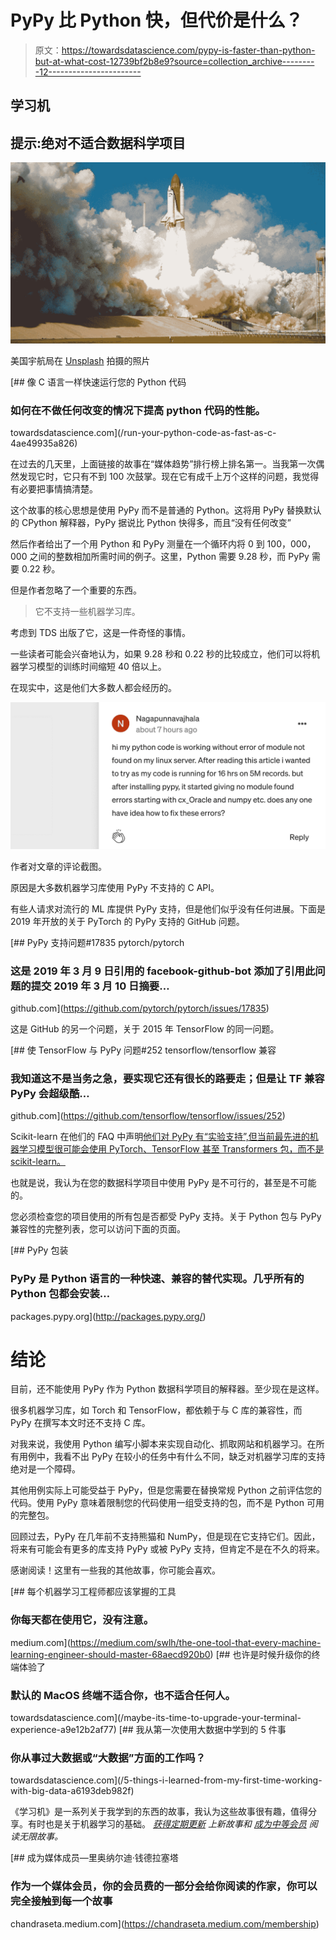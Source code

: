 # PyPy 比 Python 快，但代价是什么？

> 原文：<https://towardsdatascience.com/pypy-is-faster-than-python-but-at-what-cost-12739bf2b8e9?source=collection_archive---------12----------------------->

## 学习机

## 提示:绝对不适合数据科学项目

![](img/07b31e8ba7aeac5a5094e18aac691828.png)

美国宇航局在 [Unsplash](https://unsplash.com?utm_source=medium&utm_medium=referral) 拍摄的照片

[](/run-your-python-code-as-fast-as-c-4ae49935a826) [## 像 C 语言一样快速运行您的 Python 代码

### 如何在不做任何改变的情况下提高 python 代码的性能。

towardsdatascience.com](/run-your-python-code-as-fast-as-c-4ae49935a826) 

在过去的几天里，上面链接的故事在“媒体趋势”排行榜上排名第一。当我第一次偶然发现它时，它只有不到 100 次鼓掌。现在它有成千上万个这样的问题，我觉得有必要把事情搞清楚。

这个故事的核心思想是使用 PyPy 而不是普通的 Python。这将用 PyPy 替换默认的 CPython 解释器，PyPy 据说比 Python 快得多，而且“没有任何改变”

然后作者给出了一个用 Python 和 PyPy 测量在一个循环内将 0 到 100，000，000 之间的整数相加所需时间的例子。这里，Python 需要 9.28 秒，而 PyPy 需要 0.22 秒。

但是作者忽略了一个重要的东西。

> 它不支持一些机器学习库。

考虑到 TDS 出版了它，这是一件奇怪的事情。

一些读者可能会兴奋地认为，如果 9.28 秒和 0.22 秒的比较成立，他们可以将机器学习模型的训练时间缩短 40 倍以上。

在现实中，这是他们大多数人都会经历的。

![](img/fd32c616cc6d2016804cb23334866e5d.png)

作者对文章的评论截图。

原因是大多数机器学习库使用 PyPy 不支持的 C API。

有些人请求对流行的 ML 库提供 PyPy 支持，但是他们似乎没有任何进展。下面是 2019 年开放的关于 PyTorch 的 PyPy 支持的 GitHub 问题。

[](https://github.com/pytorch/pytorch/issues/17835) [## PyPy 支持问题#17835 pytorch/pytorch

### 这是 2019 年 3 月 9 日引用的 facebook-github-bot 添加了引用此问题的提交 2019 年 3 月 10 日摘要…

github.com](https://github.com/pytorch/pytorch/issues/17835) 

这是 GitHub 的另一个问题，关于 2015 年 TensorFlow 的同一问题。

[](https://github.com/tensorflow/tensorflow/issues/252) [## 使 TensorFlow 与 PyPy 问题#252 tensorflow/tensorflow 兼容

### 我知道这不是当务之急，要实现它还有很长的路要走；但是让 TF 兼容 PyPy 会超级酷…

github.com](https://github.com/tensorflow/tensorflow/issues/252) 

Scikit-learn 在他们的 FAQ 中声明[他们对 PyPy 有“实验支持”,但当前最先进的机器学习模型很可能会使用 PyTorch、TensorFlow 甚至 Transformers 包，而不是 scikit-learn。](https://scikit-learn.org/stable/faq.html#do-you-support-pypy)

也就是说，我认为在您的数据科学项目中使用 PyPy 是不可行的，甚至是不可能的。

您必须检查您的项目使用的所有包是否都受 PyPy 支持。关于 Python 包与 PyPy 兼容性的完整列表，您可以访问下面的页面。

 [## PyPy 包装

### PyPy 是 Python 语言的一种快速、兼容的替代实现。几乎所有的 Python 包都会安装…

packages.pypy.org](http://packages.pypy.org/) 

# 结论

目前，还不能使用 PyPy 作为 Python 数据科学项目的解释器。至少现在是这样。

很多机器学习库，如 Torch 和 TensorFlow，都依赖于与 C 库的兼容性，而 PyPy 在撰写本文时还不支持 C 库。

对我来说，我使用 Python 编写小脚本来实现自动化、抓取网站和机器学习。在所有用例中，我看不出 PyPy 在较小的任务中有什么不同，缺乏对机器学习库的支持绝对是一个障碍。

其他用例实际上可能受益于 PyPy，但是您需要在替换常规 Python 之前评估您的代码。使用 PyPy 意味着限制您的代码使用一组受支持的包，而不是 Python 可用的完整包。

回顾过去，PyPy 在几年前不支持熊猫和 NumPy，但是现在它支持它们。因此，将来有可能会有更多的库支持 PyPy 或被 PyPy 支持，但肯定不是在不久的将来。

感谢阅读！这里有一些我的其他故事，你可能会喜欢。

[](https://medium.com/swlh/the-one-tool-that-every-machine-learning-engineer-should-master-68aecd920b0) [## 每个机器学习工程师都应该掌握的工具

### 你每天都在使用它，没有注意。

medium.com](https://medium.com/swlh/the-one-tool-that-every-machine-learning-engineer-should-master-68aecd920b0) [](/maybe-its-time-to-upgrade-your-terminal-experience-a9e12b2af77) [## 也许是时候升级你的终端体验了

### 默认的 MacOS 终端不适合你，也不适合任何人。

towardsdatascience.com](/maybe-its-time-to-upgrade-your-terminal-experience-a9e12b2af77) [](/5-things-i-learned-from-my-first-time-working-with-big-data-a6193deb982f) [## 我从第一次使用大数据中学到的 5 件事

### 你从事过大数据或“大数据”方面的工作吗？

towardsdatascience.com](/5-things-i-learned-from-my-first-time-working-with-big-data-a6193deb982f) 

《学习机》是一系列关于我学到的东西的故事，我认为这些故事很有趣，值得分享。有时也是关于机器学习的基础。 [*获得定期更新*](https://chandraseta.medium.com/subscribe) *上新故事和* [*成为中等会员*](https://chandraseta.medium.com/membership) *阅读无限故事。*

[](https://chandraseta.medium.com/membership) [## 成为媒体成员—里奥纳尔迪·钱德拉塞塔

### 作为一个媒体会员，你的会员费的一部分会给你阅读的作家，你可以完全接触到每一个故事

chandraseta.medium.com](https://chandraseta.medium.com/membership)